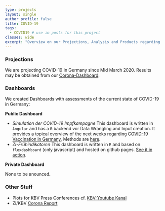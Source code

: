 ```yaml
---
type: projects
layout: single
author_profile: false
title: COVID-19
tags: 
  - COVID19 # use in posts for this project
classes: wide
excerpt: "Overview on our Projections, Analysis and Products regarding COVID-19 in Germany"
---
```


### Projections

We are projecting COVID-19 in Germany since Mid March 2020. Results may be obtained from our [Corona-Dashboard](https://www.zidatasciencelab.de/covid19dashboard/Start").

### Dashboards

We created Dashboards with assessments of the current state of COVID-19 in Germany:

**Public Dashboard**

- *Simulation der COVID-19 Impfkampagne* This dashboard is written in `Angular` and has a `R` backend vor Data Wrangling and Input creation. It provides a topical overview of the next weeks regarding [COVID-19 Vaccination in Germany](https://www.zidatasciencelab.de/cov19vaccsim/), Methods are [here](https://www.zidatasciencelab.de/cov19vaccsim/Methoden).
- *Zi-Frühindikatoren* This dashboard is written in `R` and based on `flexdashboard` (only javascript) and hosted on github pages. [See it in action](https://www.zidatasciencelab.de/covid19dashboard/Start").

**Private Dashboard**

None to be anounced.

### Other Stuff

- Plots for KBV Press Conferences cf. [KBV-Youtube Kanal](https://www.youtube.com/user/kbv4u/search?query=pressekonferenz++coronavirus)
- Zi/KBV [Corona Report](https://www.kbv.de/html/corona-report.php)
